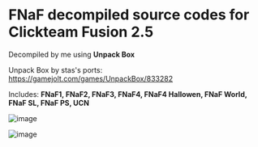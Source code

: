 # FNaF decompiled source codes for Clickteam Fusion 2.5
Decompiled by me using **Unpack Box** 

Unpack Box by stas's ports: https://gamejolt.com/games/UnpackBox/833282

Includes: **FNaF1, FNaF2, FNaF3, FNaF4, FNaF4 Hallowen, FNaF World, FNaF SL, FNaF PS, UCN**

![image](https://github.com/koriss-dev/FNaF1-7source/assets/96192978/44f44326-043a-4198-a50a-0b8da2aebdb5)


![image](https://github.com/koriss-dev/FNaF1-7source/assets/96192978/d0b12fb9-263b-4aab-997c-f5526b841777)




